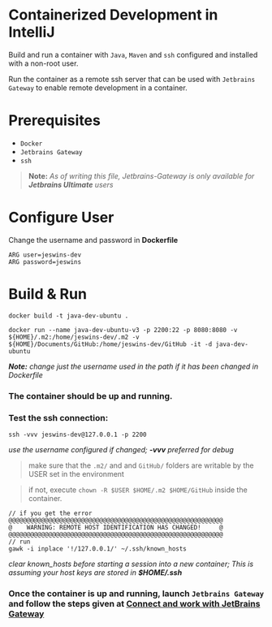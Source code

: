 # Containerized Development in IntelliJ

Build and run a container with `Java`, `Maven` and `ssh` configured and installed with a non-root user.

Run the container as a remote ssh server that can be used with `Jetbrains Gateway` to enable remote development in a container.

# Prerequisites

* `Docker`
* `Jetbrains Gateway`
* `ssh`

> **Note:** *As of writing this file, Jetbrains-Gateway is only available for **Jetbrains Ultimate** users*

# Configure User

Change the username and password in **Dockerfile**

```
ARG user=jeswins-dev
ARG password=jeswins
```

# Build & Run

```
docker build -t java-dev-ubuntu .
```

```
docker run --name java-dev-ubuntu-v3 -p 2200:22 -p 8080:8080 -v ${HOME}/.m2:/home/jeswins-dev/.m2 -v ${HOME}/Documents/GitHub:/home/jeswins-dev/GitHub -it -d java-dev-ubuntu
```
***Note:** change just the username used in the path if it has been changed in Dockerfile*

### The container should be up and running.

### Test the ssh connection:

```
ssh -vvv jeswins-dev@127.0.0.1 -p 2200
```
*use the username configured if changed; **-vvv** preferred for debug*

> make sure that the `.m2/` and and `GitHub/` folders are writable by the USER set in the environment

> if not, execute `chown -R $USER $HOME/.m2 $HOME/GitHub` inside the container.

```
// if you get the error
@@@@@@@@@@@@@@@@@@@@@@@@@@@@@@@@@@@@@@@@@@@@@@@@@@@@@@@@@@@
@    WARNING: REMOTE HOST IDENTIFICATION HAS CHANGED!     @
@@@@@@@@@@@@@@@@@@@@@@@@@@@@@@@@@@@@@@@@@@@@@@@@@@@@@@@@@@@
// run
gawk -i inplace '!/127.0.0.1/' ~/.ssh/known_hosts
```
*clear known_hosts before starting a session into a new container; This is assuming your host keys are stored in **$HOME/.ssh***

### Once the container is up and running, launch `Jetbrains Gateway` and follow the steps given at [Connect and work with JetBrains Gateway](https://www.jetbrains.com/help/idea/remote-development-a.html#gateway)